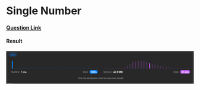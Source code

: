 # Single Number

#### [Question Link](https://leetcode.com/problems/single-number/)

#### Result
![result](Result.png)
